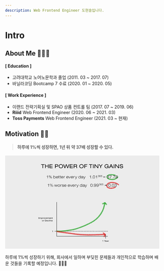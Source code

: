 ```yaml
---
description: Web Frontend Engineer 도현솔입니다.
---
```


# Intro

## About Me 👨🏻‍💻

#### [ Education ]

- 고려대학교 노어노문학과 졸업 (2011. 03 ~ 2017. 07)
- 바닐라코딩 Bootcamp 7 수료 (2020. 01 ~ 2020. 05)

#### [ Work Experience ]

- 이랜드 전략기획실 및 SPAO 상품 컨트롤 팀 \(2017. 07 ~ 2019. 06\)
- **Riiid** Web Frontend Engineer \(2020. 06 ~ 2021. 03\)
- **Toss Payments** Web Frontend Engineer \(2021. 03 ~ 현재\)

## Motivation 💪🏻

> #### 하루에 1%씩 성장하면, 1년 뒤 약 37배 성장할 수 있다.

![아주 작은 습관의 힘](./assets/power-of-tiny-gains.jpeg)

하루에 1%씩 성장하기 위해, 회사에서 일하며 부딪힌 문제들과 개인적으로 학습하며 배운 것들을 기록할 예정입니다. 👨🏻‍💻
